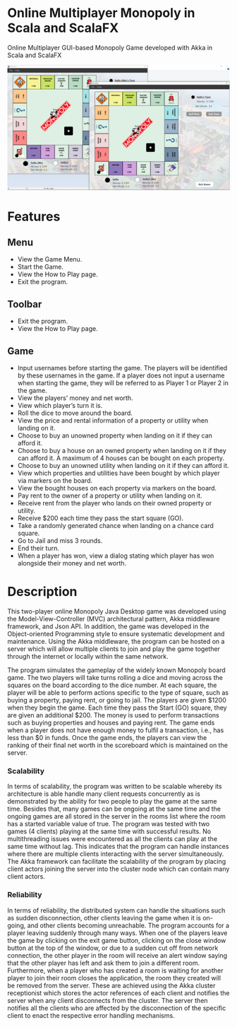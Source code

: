 # Online Multiplayer Monopoly in Scala and ScalaFX
Online Multiplayer GUI-based Monopoly Game developed with Akka in Scala and ScalaFX

![alt text](https://github.com/mintchococookies/multiplayer-monopoly/blob/main/monopoly-capture.png)

# Features
## Menu
- View the Game Menu.
- Start the Game.
- View the How to Play page.
- Exit the program.

## Toolbar
- Exit the program.
- View the How to Play page.

## Game
- Input usernames before starting the game. The players will be identified by these usernames in the game. If a player does not input a username when starting the game, they will be referred to as Player 1 or Player 2 in the game.
- View the players’ money and net worth.
- View which player’s turn it is.
- Roll the dice to move around the board.
- View the price and rental information of a property or utility when landing on it.
- Choose to buy an unowned property when landing on it if they can afford it.
- Choose to buy a house on an owned property when landing on it if they can afford it. A maximum of 4 houses can be bought on each property.
- Choose to buy an unowned utility when landing on it if they can afford it.
- View which properties and utilities have been bought by which player via markers on the board.
- View the bought houses on each property via markers on the board.
- Pay rent to the owner of a property or utility when landing on it.
- Receive rent from the player who lands on their owned property or utility.
- Receive $200 each time they pass the start square (GO).
- Take a randomly generated chance when landing on a chance card square.
- Go to Jail and miss 3 rounds.
- End their turn.
- When a player has won, view a dialog stating which player has won alongside their money and net worth.

# Description
This two-player online Monopoly Java Desktop game was developed using the Model-View-Controller (MVC) architectural pattern, Akka middleware framework, and Json API. In addition, the game was developed in the Object-oriented Programming style to ensure systematic development and maintenance. Using the Akka middleware, the program can be hosted on a server which will allow multiple clients to join and play the game together through the internet or locally within the same network. 

The program simulates the gameplay of the widely known Monopoly board game. The two players will take turns rolling a dice and moving across the squares on the board according to the dice number. At each square, the player will be able to perform actions specific to the type of square, such as buying a property, paying rent, or going to jail. The players are given $1200 when they begin the game. Each time they pass the Start (GO) square, they are given an additional $200. The money is used to perform transactions such as buying properties and houses and paying rent. The game ends when a player does not have enough money to fulfil a transaction, i.e., has less than $0 in funds. Once the game ends, the players can view the ranking of their final net worth in the scoreboard which is maintained on the server.

### Scalability
In terms of scalability, the program was written to be scalable whereby its architecture is able handle many client requests concurrently as is demonstrated by the ability for two people to play the game at the same time. Besides that, many games can be ongoing at the same time and the ongoing games are all stored in the server in the rooms list where the room has a started variable value of true. The program was tested with two games (4 clients) playing at the same time with successful results. No multithreading issues were encountered as all the clients can play at the same time without lag. This indicates that the program can handle instances where there are multiple clients interacting with the server simultaneously. The Akka framework can facilitate the scalability of the program by placing client actors joining the server into the cluster node which can contain many client actors.

### Reliability
In terms of reliability, the distributed system can handle the situations such as sudden disconnection, other clients leaving the game when it is on-going, and other clients becoming unreachable. The program accounts for a player leaving suddenly through many ways. When one of the players leave the game by clicking on the exit game button, clicking on the close window button at the top of the window, or due to a sudden cut off from network connection, the other player in the room will receive an alert window saying that the other player has left and ask them to join a different room. Furthermore, when a player who has created a room is waiting for another player to join their room closes the application, the room they created will be removed from the server. These are achieved using the Akka cluster receptionist which stores the actor references of each client and notifies the server when any client disconnects from the cluster. The server then notifies all the clients who are affected by the disconnection of the specific client to enact the respective error handling mechanisms.
